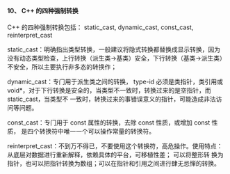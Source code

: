 #### 10、 C++ 的四种强制转换

C++ 的四种强制转换包括：  static_cast, dynamic_cast, const_cast, reinterpret_cast

static_cast：明确指出类型转换，⼀般建议将隐式转换都替换成显示转换，因为没有动态类型检查，上⾏转换（派⽣类->基类）安全，下⾏转换（基类->派⽣类）   不安全，所以主要执⾏⾮多态的转换作；

dynamic_cast：专⻔⽤于派⽣类之间的转换，   type-id 必须是类指针，类引⽤或void*，对于下⾏转换是安全的，当类型不⼀致时，转换过来的是空指针，⽽static_cast，当类型不 ⼀致时，转换过来的事错误意义的指针，可能造成⾮法访问等问题。

const_cast：专⻔⽤于 const 属性的转换，去除 const 性质，或增加 const 性质， 是四个转换符中唯⼀⼀个可以操作常量的转换符。

reinterpret_cast：不到万不得已，不要使⽤这个转换符，⾼危操作。使⽤特点： 从底层对数据进⾏重新解释，依赖具体的平台，可移植性差； 可以将整形转 换为指针，也可以把指针转换为数组；可以在指针和引⽤之间进⾏肆⽆忌惮的转换。